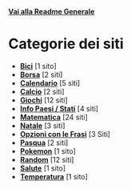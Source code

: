 **[Vai alla Readme Generale](../Readme.md)**

# Categorie dei siti

- **[Bici](https://github.com/NicoMaker/Giri-in-bici)** [1 sito]
- **[Borsa](Borsa/Readme.md)** [2 siti]
- **[Calendario](Calendario/Readme.md)** [5 siti]
- **[Calcio](Calcio/Readme.md)** [2 siti]
- **[Giochi](Giochi/Readme.md)** [12 siti]
- **[Info Paesi / Stati](Info_Paesi_Stati/Readme.md)** [4 siti]
- **[Matematica](Math/Readme.md)** [24 siti]
- **[Natale](Natale/Readme.md)** [3 siti]
- **[Opzioni con le Frasi](Opzioni_Con_Le_Frasi/Readme.md)** [3 Siti]
- **[Pasqua](Pasqua/Readme.md)** [2 siti]
- **[Pokemon](https://github.com/NicoMaker/PokeApi)** [1 sito]
- **[Random](Random/Readme.md)** [12 siti]
- **[Salute](Salute/Readme.md)** [1 sito]
- **[Temperatura](Temperatura/Readme.md)** [1 sito]
